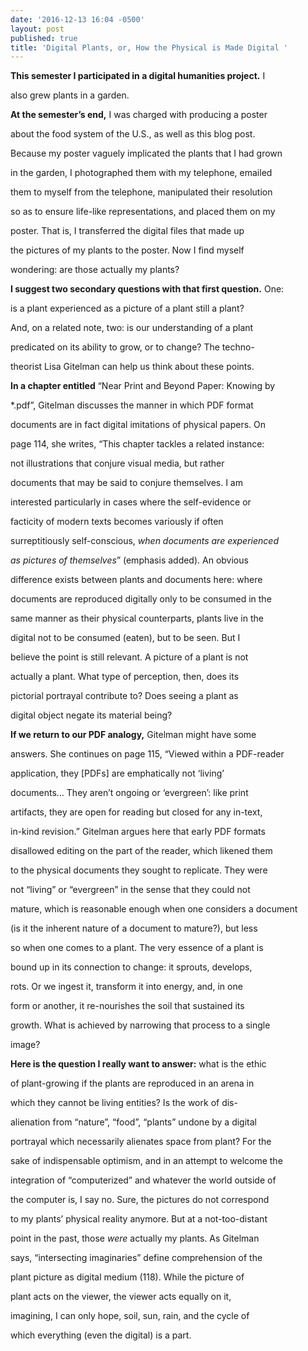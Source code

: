 ```yaml
---
date: '2016-12-13 16:04 -0500'
layout: post
published: true
title: 'Digital Plants, or, How the Physical is Made Digital '
---
```

**This semester I participated in a digital humanities project.** I

also grew plants in a garden.  


**At the semester’s end,** I was charged with producing a poster

about the food system of the U.S., as well as this blog post.

Because my poster vaguely implicated the plants that I had grown

in the garden, I photographed them with my telephone, emailed

them to myself from the telephone, manipulated their resolution

so as to ensure life-like representations, and placed them on my

poster. That is, I transferred the digital files that made up

the pictures of my plants to the poster. Now I find myself

wondering: are those actually my plants? 


**I suggest two secondary questions with that first question.** One:

is a plant experienced as a picture of a plant still a plant?

And, on a related note, two: is our understanding of a plant

predicated on its ability to grow, or to change? The techno-

theorist Lisa Gitelman can help us think about these points.  


**In a chapter entitled** “Near Print and Beyond Paper: Knowing by

*.pdf”, Gitelman discusses the manner in which PDF format

documents are in fact digital imitations of physical papers. On

page 114, she writes, “This chapter tackles a related instance:

not illustrations that conjure visual media, but rather

documents that may be said to conjure themselves. I am

interested particularly in cases where the self-evidence or

facticity of modern texts becomes variously if often

surreptitiously self-conscious, _when documents are experienced_

_as pictures of themselves_” (emphasis added). An obvious

difference exists between plants and documents here: where

documents are reproduced digitally only to be consumed in the

same manner as their physical counterparts, plants live in the

digital not to be consumed (eaten), but to be seen. But I

believe the point is still relevant. A picture of a plant is not

actually a plant. What type of perception, then, does its

pictorial portrayal contribute to? Does seeing a plant as

digital object negate its material being?  


**If we return to our PDF analogy,** Gitelman might have some

answers. She continues on page 115, “Viewed within a PDF-reader

application, they [PDFs] are emphatically not ‘living’

documents... They aren’t ongoing or ‘evergreen’: like print

artifacts, they are open for reading but closed for any in-text,

in-kind revision.” Gitelman argues here that early PDF formats

disallowed editing on the part of the reader, which likened them

to the physical documents they sought to replicate. They were

not “living” or “evergreen” in the sense that they could not

mature, which is reasonable enough when one considers a document

(is it the inherent nature of a document to mature?), but less

so when one comes to a plant. The very essence of a plant is

bound up in its connection to change: it sprouts, develops,

rots. Or we ingest it, transform it into energy, and, in one

form or another, it re-nourishes the soil that sustained its

growth. What is achieved by narrowing that process to a single

image?  


**Here is the question I really want to answer:** what is the ethic

of plant-growing if the plants are reproduced in an arena in

which they cannot be living entities? Is the work of dis-

alienation from “nature”, “food”, “plants” undone by a digital

portrayal which necessarily alienates space from plant? For the

sake of indispensable optimism, and in an attempt to welcome the

integration of “computerized” and whatever the world outside of

the computer is, I say no. Sure, the pictures do not correspond

to my plants’ physical reality anymore. But at a not-too-distant

point in the past, those _were_ actually my plants. As Gitelman

says, “intersecting imaginaries” define comprehension of the

plant picture as digital medium (118). While the picture of

plant acts on the viewer, the viewer acts equally on it,

imagining, I can only hope, soil, sun, rain, and the cycle of

which everything (even the digital) is a part.

